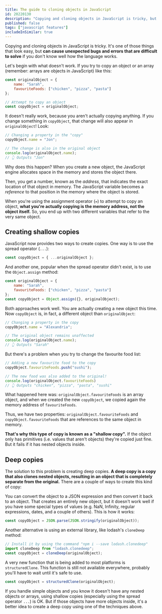 ```yaml
---
title: The guide to cloning objects in JavaScript
id: 20220130
description: "Copying and cloning objects in JavaScript is tricky, but in this article we show the two ways to do it safely"
published: false
tags: ["javascript features"]
includeInSimilar: true
---
```

Copying and cloning objects in JavaScript is tricky. It's one of those things that look easy, but **can cause unexpected bugs and errors that are difficult to solve** if you don't know well how the language works. 

Let's begin with what doesn't work. If you try to copy an object or an array (remember: arrays are objects in JavaScript) like this:

```javascript
const originalObject = {
    name: "Sarah",
    favouriteFoods: ["chicken", "pizza", "pasta"]
};

// Attempt to copy an object
const copyObject = originalObject;
```

It doesn't really work, because you aren't actually copying anything. If you change something in `copyObject`, that change will also appear in `originalObject`! Look:

```javascript
// Changing a property in the "copy"
copyObject.name = "Jon";

// The change is also in the original object
console.log(originalObject.name);
// 👆 Outputs "Jon"
```

Why does this happen? When you create a new object, the JavaScript engine allocates space in the memory and stores the object there.

Then, you get a number, known as the *address*, that indicates the exact location of that object in memory. The JavaScript variable becomes a *reference* to that position in the memory where the object is stored.

When you're using the assignment operator (`=`) to attempt to copy an object, **what you're actually copying is the memory address, not the object itself.** So, you end up with two different variables that refer to the very same object.

## Creating shallow copies
JavaScript now provides two ways to create copies. One way is to use the spread operator (`...`):
```javascript
const copyObject = { ...originalObject };
```

And another one, popular when the spread operator didn't exist, is to use the `Object.assign` method:
```javascript
const originalObject = {
    name: "Sarah",
    favouriteFoods: ["chicken", "pizza", "pasta"]
};
const copyObject = Object.assign({}, originalObject);
```

Both approaches work well. You are actually creating a new object this time. Now `copyObject` is, in fact, a different object than `originalObject`:
```javascript
// Changing a property in the copy
copyObject.name = "Alexandria";

// The original object remains unaffected
console.log(originalObject.name);
// 👆 Outputs "Sarah"
```
But there's a problem when you try to change the favourite food list:
```javascript
// Adding a new favourite food to the copy
copyObject.favouriteFoods.push("sushi");

// The new food was also added to the original!
console.log(originalObject.favouriteFoods)
// 👆 Outputs "chicken", "pizza", "pasta", "sushi"
```
What happened here was: `originalObject.favouriteFoods` is an array object, and when we created the new `copyObject`, we copied again the memory address of `favouriteFoods`.

Thus, we have two properties: `originalObject.favouriteFoods` and `copyObject.favouriteFoods` that are references to the same object in memory.

**That's why this type of copy is known as a "shallow copy".** If the object only has primitives (i.e. values that aren't objects) they're copied just fine. But it fails if it has nested objects inside.

## Deep copies
The solution to this problem is creating deep copies. **A deep copy is a copy that also clones nested objects, resulting in an object that is completely separate from the original.** There are a couple of ways to create this kind of copy:

You can convert the object to a JSON expression and then convert it back to an object. That creates an entirely new object, but it doesn't work well if you have some special types of values (e.g. NaN, Infinity, regular expressions, dates, and a couple of others). This is how it works:

```javascript
const copyObject = JSON.parse(JSON.stringify(originalObject));
```

Another alternative is using an external library, like lodash's `cloneDeep` method:
```javascript
// Install it by using the command "npm i --save lodash.clonedeep"
import cloneDeep from "lodash.clonedeep";
const copyObject = cloneDeep(originalObject);
```

A very new function that is being added to most platforms is `structuredClone`. This function is still not available everywhere, probably you'll have to wait until it's safe to use.

```javascript
const copyObject = structuredClone(originalObject);
```

If you handle simple objects and you know it doesn't have any nested objects or arrays, using shallow copies (especially using the spread operator `...`) is OK. But if those objects have more objects inside, it's a better idea to create a deep copy using one of the techniques above.
